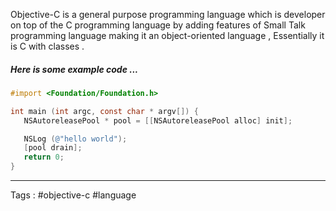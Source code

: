 Objective-C is a general purpose programming language which is developer on top of the C programming language by adding features of Small Talk programming language making it an object-oriented language , Essentially it is C with classes . 

##### Here is some example code ...

```objective-c 
#import <Foundation/Foundation.h>

int main (int argc, const char * argv[]) {
   NSAutoreleasePool * pool = [[NSAutoreleasePool alloc] init];

   NSLog (@"hello world");
   [pool drain];
   return 0;
} 

```





___

Tags : #objective-c  #language 